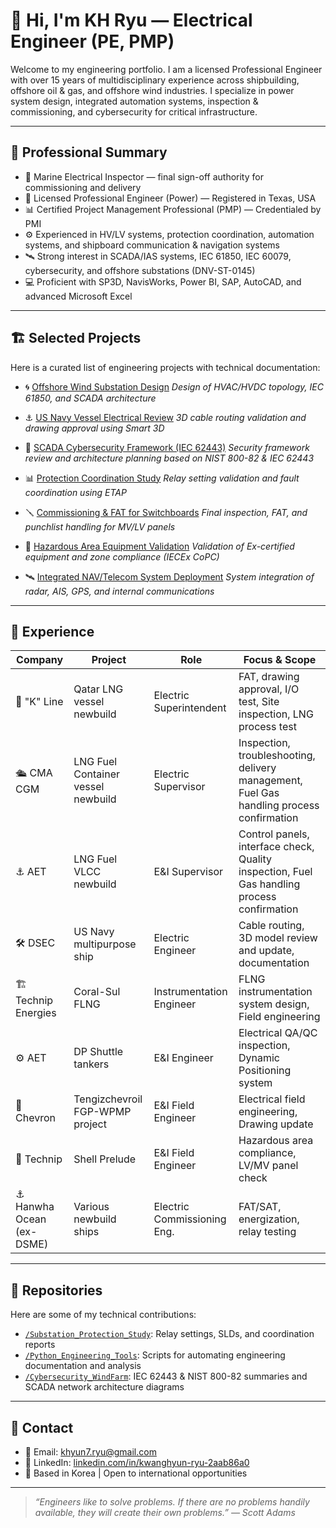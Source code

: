 # 👋 Hi, I'm KH Ryu — Electrical Engineer (PE, PMP)

Welcome to my engineering portfolio. I am a licensed Professional Engineer with over 15 years of multidisciplinary experience across shipbuilding, offshore oil & gas, and offshore wind industries. I specialize in power system design, integrated automation systems, inspection & commissioning, and cybersecurity for critical infrastructure.

---

## 🧩 Professional Summary

* 🔧 Marine Electrical Inspector — final sign-off authority for commissioning and delivery  
* 📐 Licensed Professional Engineer (Power) — Registered in Texas, USA  
* 📊 Certified Project Management Professional (PMP) — Credentialed by PMI  
* ⚙️ Experienced in HV/LV systems, protection coordination, automation systems, and shipboard communication & navigation systems  
* 🛰️ Strong interest in SCADA/IAS systems, IEC 61850, IEC 60079, cybersecurity, and offshore substations (DNV-ST-0145)  
* 💻 Proficient with SP3D, NavisWorks, Power BI, SAP, AutoCAD, and advanced Microsoft Excel  

---

## 🏗️ Selected Projects

Here is a curated list of engineering projects with technical documentation:

* 🌀 [Offshore Wind Substation Design](./Offshore_Wind_Design/README.md)
  *Design of HVAC/HVDC topology, IEC 61850, and SCADA architecture*

* ⚓ [US Navy Vessel Electrical Review](./Navy_Electrical_Review/README.md)
  *3D cable routing validation and drawing approval using Smart 3D*

* 🔐 [SCADA Cybersecurity Framework (IEC 62443)](./Cybersecurity_SCADA/README.md)
  *Security framework review and architecture planning based on NIST 800-82 & IEC 62443*

* 📊 [Protection Coordination Study](./Protection_Coordination_Study/README.md)
  *Relay setting validation and fault coordination using ETAP*

* 🪛 [Commissioning & FAT for Switchboards](./Commissioning_Switchboards/README.md)
  *Final inspection, FAT, and punchlist handling for MV/LV panels*

* 🧪 [Hazardous Area Equipment Validation](./Hazardous_Zone_Review/README.md)
  *Validation of Ex-certified equipment and zone compliance (IECEx CoPC)*

* 🛰️ [Integrated NAV/Telecom System Deployment](./Telecom_NAV_Integration/README.md)
  *System integration of radar, AIS, GPS, and internal communications*

---

## 🧰 Experience

| Company                  | Project                            | Role                        | Focus & Scope                                                                               |
| ------------------------ | ---------------------------------- | --------------------------- | ------------------------------------------------------------------------------------------- |
| 🚢 "K" Line              | Qatar LNG vessel newbuild          | Electric Superintendent     | FAT, drawing approval, I/O test, Site inspection, LNG process test                          |
| 🛳️ CMA CGM              | LNG Fuel Container vessel newbuild | Electric Supervisor         | Inspection, troubleshooting, delivery management, Fuel Gas handling process confirmation    |
| ⚓ AET                    | LNG Fuel VLCC newbuild             | E\&I Supervisor             | Control panels, interface check, Quality inspection, Fuel Gas handling process confirmation |
| 🛠️ DSEC                 | US Navy multipurpose ship          | Electric Engineer           | Cable routing, 3D model review and update, documentation                                    |
| 🏗️ Technip Energies     | Coral-Sul FLNG                     | Instrumentation Engineer    | FLNG instrumentation system design, Field engineering                                       |
| ⚙️ AET                   | DP Shuttle tankers                 | E\&I Engineer               | Electrical QA/QC inspection, Dynamic Positioning system                                     |
| 🧰 Chevron               | Tengizchevroil FGP-WPMP project    | E\&I Field Engineer         | Electrical field engineering, Drawing update                                                |
| 🧪 Technip               | Shell Prelude                      | E\&I Field Engineer         | Hazardous area compliance, LV/MV panel check                                                |
| ⚓ Hanwha Ocean (ex-DSME) | Various newbuild ships             | Electric Commissioning Eng. | FAT/SAT, energization, relay testing                                                        |

---

## 📁 Repositories

Here are some of my technical contributions:

- [`/Substation_Protection_Study`](https://github.com/<your-username>/Substation_Protection_Study): Relay settings, SLDs, and coordination reports  
- [`/Python_Engineering_Tools`](https://github.com/<your-username>/Python_Engineering_Tools): Scripts for automating engineering documentation and analysis  
- [`/Cybersecurity_WindFarm`](https://github.com/<your-username>/Cybersecurity_WindFarm): IEC 62443 & NIST 800-82 summaries and SCADA network architecture diagrams  

---

## 📢 Contact

* 📧 Email: [khyun7.ryu@gmail.com](mailto:khyun7.ryu@gmail.com)  
* 💼 LinkedIn: [linkedin.com/in/kwanghyun-ryu-2aab86a0](https://linkedin.com/in/kwanghyun-ryu-2aab86a0)  
* 📍 Based in Korea | Open to international opportunities  

---

> *“Engineers like to solve problems. If there are no problems handily available, they will create their own problems.” — Scott Adams*
